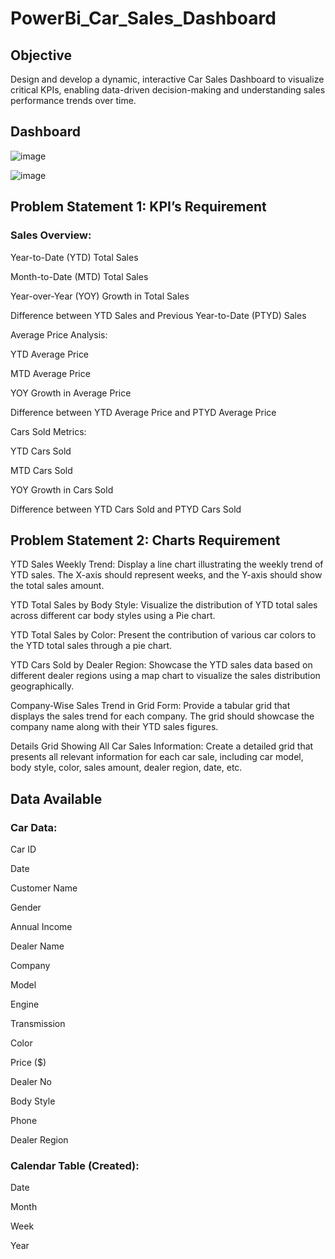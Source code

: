 # PowerBi_Car_Sales_Dashboard
 
## Objective
Design and develop a dynamic, interactive Car Sales Dashboard to visualize critical KPIs, enabling data-driven decision-making and understanding sales performance trends over time.

## Dashboard

![image](https://github.com/user-attachments/assets/ed66349d-4ac1-46ef-9b98-8fc7579e9395)

![image](https://github.com/user-attachments/assets/3731a3bc-f715-4172-9520-d44ee3ca7902)

## Problem Statement 1: KPI’s Requirement
### Sales Overview:

Year-to-Date (YTD) Total Sales

Month-to-Date (MTD) Total Sales

Year-over-Year (YOY) Growth in Total Sales

Difference between YTD Sales and Previous Year-to-Date (PTYD) Sales

Average Price Analysis:

YTD Average Price

MTD Average Price

YOY Growth in Average Price

Difference between YTD Average Price and PTYD Average Price

Cars Sold Metrics:

YTD Cars Sold

MTD Cars Sold

YOY Growth in Cars Sold

Difference between YTD Cars Sold and PTYD Cars Sold

## Problem Statement 2: Charts Requirement

YTD Sales Weekly Trend: Display a line chart illustrating the weekly trend of YTD sales. The X-axis should represent weeks, and the Y-axis should show the total sales amount.

YTD Total Sales by Body Style: Visualize the distribution of YTD total sales across different car body styles using a Pie chart.

YTD Total Sales by Color: Present the contribution of various car colors to the YTD total sales through a pie chart.

YTD Cars Sold by Dealer Region: Showcase the YTD sales data based on different dealer regions using a map chart to visualize the sales distribution geographically.

Company-Wise Sales Trend in Grid Form: Provide a tabular grid that displays the sales trend for each company. The grid should showcase the company name along with their YTD sales figures.

Details Grid Showing All Car Sales Information: Create a detailed grid that presents all relevant information for each car sale, including car model, body style, color, sales amount, dealer region, date, etc.

## Data Available
### Car Data:
Car ID

Date

Customer Name

Gender

Annual Income

Dealer Name

Company

Model

Engine

Transmission

Color

Price ($)

Dealer No

Body Style

Phone

Dealer Region

### Calendar Table (Created):
Date

Month

Week

Year
